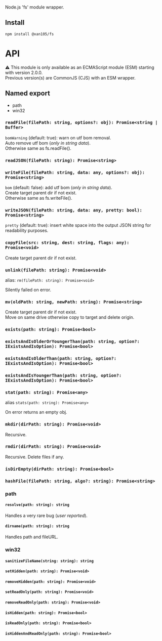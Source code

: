 Node.js 'fs' module wrapper.

Install
-------

`npm install @xan105/fs`

API
===

⚠️ This module is only available as an ECMAScript module (ESM) starting with version 2.0.0.<br />
Previous version(s) are CommonJS (CJS) with an ESM wrapper.

## Named export

- path
- win32

### `readFile(filePath: string, options?: obj): Promise<string | Buffer>`

  `bomWarning` (default: true): warn on utf bom removal.</br>
  Auto remove utf bom (_only in string data_).</br>
  Otherwise same as fs.readFile().

### `readJSON(filePath: string): Promise<string>`
### `writeFile(filePath: string, data: any, options?: obj): Promise<string>`

  `bom` (default: false): add utf bom (_only in string data_).</br>
  Create target parent dir if not exist.</br>
  Otherwise same as fs.writeFile().
  
### `writeJSON(filePath: string, data: any, pretty: bool): Promise<string>`
  
  `pretty` (default: true): insert white space into the output JSON string for readability purposes.

### `copyFile(src: string, dest: string, flags: any): Promise<void>`

  Create target parent dir if not exist.

### `unlink(filePath: string): Promise<void>`
  
  alias: `rm(filePath: string): Promise<void>`

  Silently failed on error.

### `mv(oldPath: string, newPath: string): Promise<string>`

  Create target parent dir if not exist.</br>
  Move on same drive otherwise copy to target and delete origin.

### `exists(path: string): Promise<bool>`
### `existsAndIsOlderOrYoungerThan(path: string, option?: IExistsAndIsOption): Promise<bool>`
### `existsAndIsOlderThan(path: string, option?: IExistsAndIsOption): Promise<bool>`
### `existsAndIsYoungerThan(path: string, option?: IExistsAndIsOption): Promise<bool>`
### `stat(path: string): Promise<any>`
  
  alias `stats(path: string): Promise<any>`
  
  On error returns an empty obj.

### `mkdir(dirPath: string): Promise<void>`

  Recursive.

### `rmdir(dirPath: string): Promise<void>`

  Recursive. Delete files if any.

### `isDirEmpty(dirPath: string): Promise<bool>`
### `hashFile(filePath: string, algo?: string): Promise<string>`

### path

#### `resolve(path: string): string`

  Handles a very rare bug (_user reported_).

#### `dirname(path: string): string`

  Handles path and fileURL.

### win32

#### `sanitizeFileName(string: string): string`
#### `setHidden(path: string): Promise<void>`
#### `removeHidden(path: string): Promise<void>`
#### `setReadOnly(path: string): Promise<void>`
#### `removeReadOnly(path: string): Promise<void>`
#### `isHidden(path: string): Promise<bool>`
#### `isReadOnly(path: string): Promise<bool>`
#### `isHiddenAndReadOnly(path: string): Promise<bool>`